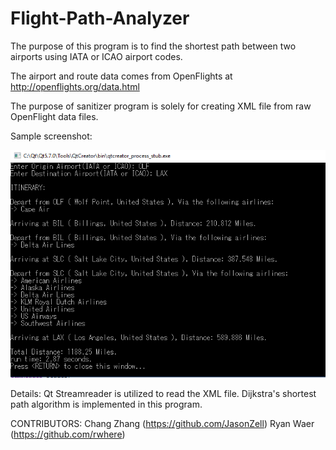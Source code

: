 # Flight-Path-Analyzer
The purpose of this program is to find the shortest path between two airports using IATA or ICAO airport codes. 

The airport and route data comes from OpenFlights at http://openflights.org/data.html

The purpose of sanitizer program is solely for creating XML file from raw OpenFlight data files.

Sample screenshot:

![samplescreenshot](https://raw.githubusercontent.com/JasonZell/Flight-Path-Analyzer/master/sampleScreenshot/samplescreen.png)

Details: 
Qt Streamreader is utilized to read the XML file. 
Dijkstra's shortest path algorithm is implemented in this program.

CONTRIBUTORS:
Chang Zhang (https://github.com/JasonZell) Ryan Waer (https://github.com/rwhere)
